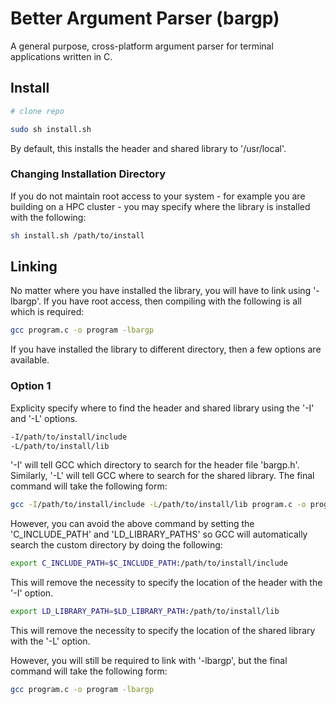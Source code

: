 # Better Argument Parser (bargp)

A general purpose, cross-platform argument parser for terminal applications written in C.

## Install
```sh
# clone repo

sudo sh install.sh
```
By default, this installs the header and shared library to '/usr/local'.

### Changing Installation Directory
If you do not maintain root access to your system - for example you are building on a HPC cluster - you may specify where the library is installed with the following:
```sh
sh install.sh /path/to/install
```

## Linking
No matter where you have installed the library, you will have to link using '-lbargp'. If you have root access, then compiling with the following is all which is required:
```sh
gcc program.c -o program -lbargp
```

If you have installed the library to different directory, then a few options are available.

### Option 1
Explicity specify where to find the header and shared library using the '-I' and '-L' options.
```sh
-I/path/to/install/include
-L/path/to/install/lib
```
'-I' will tell GCC which directory to search for the header file 'bargp.h'. Similarly, '-L' will tell GCC where to search for the shared library. The final command will take the following form:
```sh
gcc -I/path/to/install/include -L/path/to/install/lib program.c -o program
```

However, you can avoid the above command by setting the 'C_INCLUDE_PATH' and 'LD_LIBRARY_PATHS' so GCC will automatically search the custom directory by doing the following:
```sh
export C_INCLUDE_PATH=$C_INCLUDE_PATH:/path/to/install/include
```
This will remove the necessity to specify the location of the header with the '-I' option.

```sh
export LD_LIBRARY_PATH=$LD_LIBRARY_PATH:/path/to/install/lib
```
This will remove the necessity to specify the location of the shared library with the '-L' option.

However, you will still be required to link with '-lbargp', but the final command will take the following form:
```sh
gcc program.c -o program -lbargp
```
